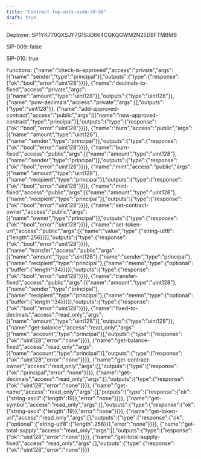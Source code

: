 ```yaml
---
title: "Contract fwp-wstx-usda-50-50"
draft: true
---
```

Deployer: SP1YK770QXSJY7G1SJD664CQKQGWM2N25DBFTMBMB

SIP-009: false

SIP-010: true

Functions:
{"name":"check-is-approved","access":"private","args":[{"name":"sender","type":"principal"}],"outputs":{"type":{"response":{"ok":"bool","error":"uint128"}}}}, {"name":"decimals-to-fixed","access":"private","args":[{"name":"amount","type":"uint128"}],"outputs":{"type":"uint128"}}, {"name":"pow-decimals","access":"private","args":[],"outputs":{"type":"uint128"}}, {"name":"add-approved-contract","access":"public","args":[{"name":"new-approved-contract","type":"principal"}],"outputs":{"type":{"response":{"ok":"bool","error":"uint128"}}}}, {"name":"burn","access":"public","args":[{"name":"amount","type":"uint128"},{"name":"sender","type":"principal"}],"outputs":{"type":{"response":{"ok":"bool","error":"uint128"}}}}, {"name":"burn-fixed","access":"public","args":[{"name":"amount","type":"uint128"},{"name":"sender","type":"principal"}],"outputs":{"type":{"response":{"ok":"bool","error":"uint128"}}}}, {"name":"mint","access":"public","args":[{"name":"amount","type":"uint128"},{"name":"recipient","type":"principal"}],"outputs":{"type":{"response":{"ok":"bool","error":"uint128"}}}}, {"name":"mint-fixed","access":"public","args":[{"name":"amount","type":"uint128"},{"name":"recipient","type":"principal"}],"outputs":{"type":{"response":{"ok":"bool","error":"uint128"}}}}, {"name":"set-contract-owner","access":"public","args":[{"name":"owner","type":"principal"}],"outputs":{"type":{"response":{"ok":"bool","error":"uint128"}}}}, {"name":"set-token-uri","access":"public","args":[{"name":"value","type":{"string-utf8":{"length":256}}}],"outputs":{"type":{"response":{"ok":"bool","error":"uint128"}}}}, {"name":"transfer","access":"public","args":[{"name":"amount","type":"uint128"},{"name":"sender","type":"principal"},{"name":"recipient","type":"principal"},{"name":"memo","type":{"optional":{"buffer":{"length":34}}}}],"outputs":{"type":{"response":{"ok":"bool","error":"uint128"}}}}, {"name":"transfer-fixed","access":"public","args":[{"name":"amount","type":"uint128"},{"name":"sender","type":"principal"},{"name":"recipient","type":"principal"},{"name":"memo","type":{"optional":{"buffer":{"length":34}}}}],"outputs":{"type":{"response":{"ok":"bool","error":"uint128"}}}}, {"name":"fixed-to-decimals","access":"read_only","args":[{"name":"amount","type":"uint128"}],"outputs":{"type":"uint128"}}, {"name":"get-balance","access":"read_only","args":[{"name":"account","type":"principal"}],"outputs":{"type":{"response":{"ok":"uint128","error":"none"}}}}, {"name":"get-balance-fixed","access":"read_only","args":[{"name":"account","type":"principal"}],"outputs":{"type":{"response":{"ok":"uint128","error":"none"}}}}, {"name":"get-contract-owner","access":"read_only","args":[],"outputs":{"type":{"response":{"ok":"principal","error":"none"}}}}, {"name":"get-decimals","access":"read_only","args":[],"outputs":{"type":{"response":{"ok":"uint128","error":"none"}}}}, {"name":"get-name","access":"read_only","args":[],"outputs":{"type":{"response":{"ok":{"string-ascii":{"length":19}},"error":"none"}}}}, {"name":"get-symbol","access":"read_only","args":[],"outputs":{"type":{"response":{"ok":{"string-ascii":{"length":19}},"error":"none"}}}}, {"name":"get-token-uri","access":"read_only","args":[],"outputs":{"type":{"response":{"ok":{"optional":{"string-utf8":{"length":256}}},"error":"none"}}}}, {"name":"get-total-supply","access":"read_only","args":[],"outputs":{"type":{"response":{"ok":"uint128","error":"none"}}}}, {"name":"get-total-supply-fixed","access":"read_only","args":[],"outputs":{"type":{"response":{"ok":"uint128","error":"none"}}}}
